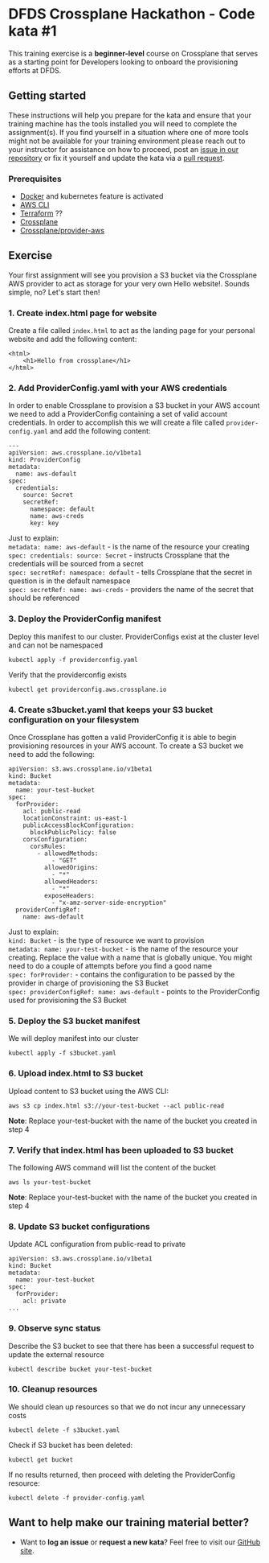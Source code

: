 DFDS Crossplane Hackathon - Code kata #1
======================================

This training exercise is a **beginner-level** course on Crossplane that serves as a starting point for Developers looking to onboard the provisioning efforts at DFDS.

## Getting started
These instructions will help you prepare for the kata and ensure that your training machine has the tools installed you will need to complete the assignment(s). If you find yourself in a situation where one of more tools might not be available for your training environment please reach out to your instructor for assistance on how to proceed, post an [issue in our repository](https://github.com/dfds/dojo/issues) or fix it yourself and update the kata via a [pull request](https://github.com/dfds/dojo/pulls).

### Prerequisites
* [Docker](https://www.docker.com/get-started) and kubernetes feature is activated
* [AWS CLI](https://aws.amazon.com/cli/)
* [Terraform](https://learn.hashicorp.com/tutorials/terraform/install-cli) ??
* [Crossplane](https://github.com/dfds/dojo/blob/master/workshops/crossplane-sre-deep-dive/katas/1/kata/README.md)
* [Crossplane/provider-aws](https://github.com/dfds/dojo/blob/master/workshops/crossplane-sre-deep-dive/katas/2/kata/README.md)

## Exercise
Your first assignment will see you provision a S3 bucket via the Crossplane AWS provider to act as storage for your very own Hello website!. Sounds simple, no? Let's start then!

### 1. Create index.html page for website
Create a file called `index.html` to act as the landing page for your personal website and add the following content:

```
<html>
    <h1>Hello from crossplane</h1>
</html>
```

### 2. Add ProviderConfig.yaml with your AWS credentials
In order to enable Crossplane to provision a S3 bucket in your AWS account we need to add a ProviderConfig containing a set of valid account credentials. In order to accomplish this we will create a file called `provider-config.yaml` and add the following content:

```
---
apiVersion: aws.crossplane.io/v1beta1
kind: ProviderConfig
metadata:
  name: aws-default
spec:
  credentials:
    source: Secret
    secretRef:
      namespace: default
      name: aws-creds
      key: key
```

Just to explain: <br/>
`metadata: name: aws-default` - is the name of the resource your creating<br/>
`spec: credentials: source: Secret` - instructs Crossplane that the credentials will be sourced from a secret<br/>
`spec: secretRef: namespace: default` - tells Crossplane that the secret in question is in the default namespace<br/>
`spec: secretRef: name: aws-creds` - providers the name of the secret that should be referenced<br/>

### 3. Deploy the ProviderConfig manifest

Deploy this manifest to our cluster. ProviderConfigs exist at the cluster level and can not be namespaced

```
kubectl apply -f providerconfig.yaml
```

Verify that the providerconfig exists

```
kubectl get providerconfig.aws.crossplane.io
```

### 4. Create s3bucket.yaml that keeps your S3 bucket configuration on your filesystem
Once Crossplane has gotten a valid ProviderConfig it is able to begin provisioning resources in your AWS account. To create a S3 bucket we need to add the following:

```
apiVersion: s3.aws.crossplane.io/v1beta1
kind: Bucket
metadata:
  name: your-test-bucket
spec:
  forProvider:
    acl: public-read
    locationConstraint: us-east-1
    publicAccessBlockConfiguration:
      blockPublicPolicy: false    
    corsConfiguration:
      corsRules:
        - allowedMethods:
            - "GET"
          allowedOrigins:
            - "*"
          allowedHeaders:
            - "*"
          exposeHeaders:
            - "x-amz-server-side-encryption"
  providerConfigRef:
    name: aws-default
```

Just to explain: <br/>
`kind: Bucket` - is the type of resource we want to provision<br/>
`metadata: name: your-test-bucket` - is the name of the resource your creating. Replace the value with a name that is globally unique. You might need to do a couple of attempts before you find a good name <br/>
`spec: forProvider:` - contains the configuration to be passed by the provider in charge of provisioning the S3 Bucket<br/>
`spec: providerConfigRef: name: aws-default` - points to the ProviderConfig used for provisioning the S3 Bucket<br/>


### 5. Deploy the S3 bucket manifest

We will deploy manifest into our cluster

```
kubectl apply -f s3bucket.yaml
```

### 6. Upload index.html to S3 bucket
Upload content to S3 bucket using the AWS CLI:

```
aws s3 cp index.html s3://your-test-bucket --acl public-read
```

**Note**: Replace your-test-bucket with the name of the bucket you created in step 4

### 7. Verify that index.html has been uploaded to S3 bucket
The following AWS command will list the content of the bucket

```
aws ls your-test-bucket
```

**Note**: Replace your-test-bucket with the name of the bucket you created in step 4
### 8. Update S3 bucket configurations
Update ACL configuration from public-read to private

```
apiVersion: s3.aws.crossplane.io/v1beta1
kind: Bucket
metadata:
  name: your-test-bucket
spec:
  forProvider:
    acl: private
...
```

### 9. Observe sync status

Describe the S3 bucket to see that there has been a successful request to update the external resource

```
kubectl describe bucket your-test-bucket
```
### 10. Cleanup resources

We should clean up resources so that we do not incur any unnecessary costs

```
kubectl delete -f s3bucket.yaml
```
Check if S3 bucket has been deleted:
```
kubectl get bucket
```
If no results returned, then proceed with deleting the ProviderConfig resource:
```
kubectl delete -f provider-config.yaml
```

## Want to help make our training material better?
 * Want to **log an issue** or **request a new kata**? Feel free to visit our [GitHub site](https://github.com/dfds/dojo/issues).
 